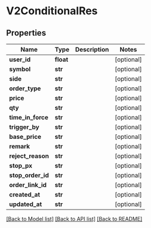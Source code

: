 # V2ConditionalRes

## Properties
Name | Type | Description | Notes
------------ | ------------- | ------------- | -------------
**user_id** | **float** |  | [optional] 
**symbol** | **str** |  | [optional] 
**side** | **str** |  | [optional] 
**order_type** | **str** |  | [optional] 
**price** | **str** |  | [optional] 
**qty** | **str** |  | [optional] 
**time_in_force** | **str** |  | [optional] 
**trigger_by** | **str** |  | [optional] 
**base_price** | **str** |  | [optional] 
**remark** | **str** |  | [optional] 
**reject_reason** | **str** |  | [optional] 
**stop_px** | **str** |  | [optional] 
**stop_order_id** | **str** |  | [optional] 
**order_link_id** | **str** |  | [optional] 
**created_at** | **str** |  | [optional] 
**updated_at** | **str** |  | [optional] 

[[Back to Model list]](../README.md#documentation-for-models) [[Back to API list]](../README.md#documentation-for-api-endpoints) [[Back to README]](../README.md)



